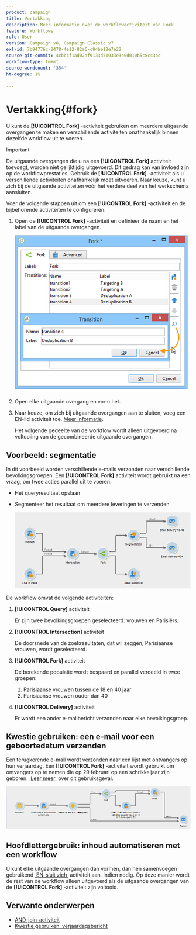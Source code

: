 ```yaml
---
product: campaign
title: Vertakking
description: Meer informatie over de workflowactiviteit van Fork
feature: Workflows
role: User
version: Campaign v8, Campaign Classic v7
exl-id: 7b94776c-2478-4e12-82a6-c94be12e7e22
source-git-commit: 4cbccf1ad02af9133d51933e3e0d010b5c8c43bd
workflow-type: tm+mt
source-wordcount: '354'
ht-degree: 1%

---
```


# Vertakking{#fork}



U kunt de **[!UICONTROL Fork]** -activiteit gebruiken om meerdere uitgaande overgangen te maken en verschillende activiteiten onafhankelijk binnen dezelfde workflow uit te voeren.

>[!IMPORTANT]
>
>De uitgaande overgangen die u na een **[!UICONTROL Fork]** activiteit toevoegt, worden niet gelijktijdig uitgevoerd. Dit gedrag kan van invloed zijn op de workflowprestaties. Gebruik de **[!UICONTROL Fork]** -activiteit als u verschillende activiteiten onafhankelijk moet uitvoeren. Naar keuze, kunt u zich bij de uitgaande activiteiten vóór het verdere deel van het werkschema aansluiten.

Voer de volgende stappen uit om een **[!UICONTROL Fork]** -activiteit en de bijbehorende activiteiten te configureren:

1. Open de **[!UICONTROL Fork]** -activiteit en definieer de naam en het label van de uitgaande overgangen.

   ![](assets/s_user_segmentation_fork.png)

1. Open elke uitgaande overgang en vorm het.
1. Naar keuze, om zich bij uitgaande overgangen aan te sluiten, voeg een EN-lid activiteit toe. [Meer informatie](and-join.md).

   Het volgende gedeelte van de workflow wordt alleen uitgevoerd na voltooiing van de gecombineerde uitgaande overgangen.

## Voorbeeld: segmentatie

In dit voorbeeld worden verschillende e-mails verzonden naar verschillende bevolkingsgroepen. Een **[!UICONTROL Fork]** activiteit wordt gebruikt na een vraag, om twee acties parallel uit te voeren:

* Het queryresultaat opslaan
* Segmenteer het resultaat om meerdere leveringen te verzenden

  ![&#x200B; de vorkactiviteit volgt de doorsnede van twee vragen en voorafgaat een activiteit van de lijstupdate en een gespleten activiteit.](assets/wkf_fork_example.png)

De workflow omvat de volgende activiteiten:

1. **[!UICONTROL Query]** activiteit

   Er zijn twee bevolkingsgroepen geselecteerd: vrouwen en Parisiërs.

1. **[!UICONTROL Intersection]** activiteit

   De doorsnede van de zoekresultaten, dat wil zeggen, Parisiaanse vrouwen, wordt geselecteerd.

1. **[!UICONTROL Fork]** activiteit

   De berekende populatie wordt bespaard en parallel verdeeld in twee groepen:

   1. Parisiaanse vrouwen tussen de 18 en 40 jaar
   1. Parisiaanse vrouwen ouder dan 40

1. **[!UICONTROL Delivery]** activiteit

   Er wordt een ander e-mailbericht verzonden naar elke bevolkingsgroep.

## Kwestie gebruiken: een e-mail voor een geboortedatum verzenden

Een terugkerende e-mail wordt verzonden naar een lijst met ontvangers op hun verjaardag. Een **[!UICONTROL Fork]** -activiteit wordt gebruikt om ontvangers op te nemen die op 29 februari op een schrikkeljaar zijn geboren. [&#x200B; Leer meer &#x200B;](send-a-birthday-email.md) over dit gebruiksgeval.

![&#x200B; de vorkactiviteit volgt een testactiviteit en voorafgaat twee vraagactiviteiten.](assets/birthday-workflow_usecase_1.png)

## Hoofdlettergebruik: inhoud automatiseren met een workflow


U kunt elke uitgaande overgangen dan vormen, dan hen samenvoegen gebruikend [&#x200B; EN-sluit zich &#x200B;](and-join.md) activiteit aan, indien nodig. Op deze manier wordt de rest van de workflow alleen uitgevoerd als de uitgaande overgangen van de **[!UICONTROL Fork]** -activiteit zijn voltooid.

## Verwante onderwerpen

* [AND-join-activiteit](and-join.md)
* [Kwestie gebruiken: verjaardagsbericht](send-a-birthday-email.md)
